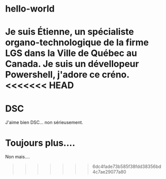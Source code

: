 # hello-world
Je suis Étienne, un spécialiste organo-technologique de la firme LGS dans la Ville de Québec au Canada.
Je suis un dévellopeur Powershell, j'adore ce créno.
<<<<<<< HEAD
=======

# DSC
J'aime bien DSC... non sérieusement.

# Toujours plus....
Non mais....
>>>>>>> 6dc4fade73b585f38fdd38356bd4c7ae29077a80
